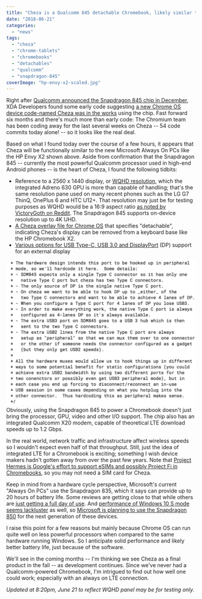 ```yaml
---
title: "Cheza is a Qualcomm 845 detachable Chromebook, likely similar to Microsoft's always on PCs"
date: "2018-06-21"
categories: 
  - "news"
tags: 
  - "cheza"
  - "chrome-tablets"
  - "chromebooks"
  - "detachables"
  - "qualcomm"
  - "snapdragon-845"
coverImage: "hp-envy-x2-scaled.jpg"
---
```


Right after [Qualcomm announced the Snapdragon 845 chip in December](https://www.qualcomm.com/products/snapdragon-845-mobile-platform), XDA Developers found some early code suggesting [a new Chrome OS device code-named Cheza was in the works](https://www.xda-developers.com/chromebook-qualcomm-snapdragon-845/) using the chip. Fast forward six months and there's much more than early code: The Chromium team has been coding away for the last several weeks on Cheza -- 54 code commits today alone! -- so it looks like the real deal.

Based on what I found today over the course of a few hours, it appears that Cheza will be functionally similar to the new Microsoft Always On PCs like the HP Envy X2 shown above. Aside from confirmation that the Snapdragon 845 -- currently the most powerful Qualcomm processor used in high-end Android phones -- is the heart of Cheza, I found the following tidbits:

- Reference to a 2560 x 1440 display, or [WQHD resolution](https://chromium-review.googlesource.com/c/chromiumos/third_party/kernel/+/1024495/21/Documentation/devicetree/bindings/drm/msm/mdss-dsi-panel.txt), which the integrated Adreno 630 GPU is more than capable of handling; that's the same resolution pane used on many recent phones such as the LG G7 ThinQ, OnePlus 6 and HTC U12+. That resolution may just be for testing purposes as WQHD would be a 16:9 aspect ratio [as noted by VictoryGoth on Reddit](https://www.reddit.com/r/chromeos/comments/8sw61b/cheza_is_a_qualcomm_845_detachable_chromebook/e12tw7q). The Snapdragon 845 supports on-device resolution up to 4K UHD.
- [A Cheza overlay file for Chrome OS](https://chromium-review.googlesource.com/c/chromiumos/third_party/hdctools/+/1008638/5/servo/data/servo_cheza_overlay.xml) that specifies "detachable", indicating Cheza's display can be removed from a keyboard base like the HP Chromebook X2.
- [Various options for USB Type-C, USB 3.0 and DisplayPort](https://chromium-review.googlesource.com/c/chromiumos/third_party/kernel/+/1108193/1/arch/arm64/boot/dts/qcom/sdm845-cheza.dtsi) (DP) support for an external display

[![cheza usb](images/cheza-usb-1024x788.jpeg)](https://www.aboutchromebooks.com/news/cheza-lte-chromebook-detachable-snapdragon-845/attachment/cheza-usb/)Obviously, using the Snapdragon 845 to power a Chromebook doesn't just bring the processor, GPU, video and other I/O support. The chip also has an integrated Qualcomm X20 modem, capable of theoretical LTE download speeds up to 1.2 Gbps.

In the real world, network traffic and infrastructure affect wireless speeds so I wouldn't expect even half of that throughput. Still, just the idea of integrated LTE for a Chromebook is exciting; something I wish device makers hadn't gotten away from over the past few years. Note that [Project Hermes is Google's effort to support eSIMs and possibly Project Fi in Chromebooks](https://www.aboutchromebooks.com/news/meet-project-hermes-esims-and-likely-project-fi-on-chromebooks/), so you may not need a SIM card for Cheza.

Keep in mind from a hardware cycle perspective, Microsoft's current "Always On PCs" use the Snapdragon 835, which it says can provide up to 20 hours of battery life. Some reviews are getting close to that while others are [just getting a full day of use](https://www.zdnet.com/article/review-hp-envy-x2-running-windows-10-on-arm/). And [performance of Windows 10 S mode seems lackluster](https://www.thurrott.com/windows/windows-10/157336/hp-envy-x2-qualcomm-review) as well, so [Microsoft is planning to use the Snapdragon 850](https://www.zdnet.com/article/qualcomm-launches-snapdragon-850-platform-boosts-always-connected-windows-10-pcs/) for the next generation of these devices.

I raise this point for a few reasons but mainly because Chrome OS can run quite well on less powerful processors when compared to the same hardware running Windows. So I anticipate solid performance and likely better battery life, just because of the software.

We'll see in the coming months -- I'm thinking we see Cheza as a final product in the fall -- as development continues. Since we've never had a Qualcomm-powered Chromebook, I'm intrigued to find out how well one could work; especially with an always on LTE connection.

_Updated at 8:20pm, June 21 to reflect WQHD panel may be for testing only._
